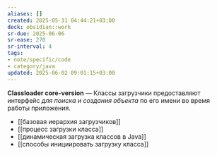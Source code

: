 ```yaml
---
aliases: []
created: 2025-05-31 04:44:21+03:00
deck: obsidian::work
sr-due: 2025-06-06
sr-ease: 270
sr-interval: 4
tags:
- note/specific/code
- category/java
updated: 2025-06-02 09:01:15+03:00
---
```


**Classloader core-version**
—
Классы загрузчики предоставляют интерфейс *для поиска и создания объекта* по его имени во время работы приложения.
- [[базовая иерархия загрузчиков]]
- [[процесс загрузки класса]]
- [[динамическая загрузка классов в Java]]
- [[способы инициировать загрузку класса]]